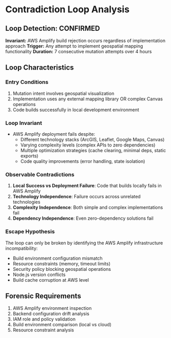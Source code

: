 # Contradiction Loop Analysis

## Loop Detection: CONFIRMED
**Invariant:** AWS Amplify build rejection occurs regardless of implementation approach
**Trigger:** Any attempt to implement geospatial mapping functionality
**Duration:** 7 consecutive mutation attempts over 4 hours

## Loop Characteristics

### Entry Conditions
1. Mutation intent involves geospatial visualization
2. Implementation uses any external mapping library OR complex Canvas operations
3. Code builds successfully in local development environment

### Loop Invariant
- AWS Amplify deployment fails despite:
  - Different technology stacks (ArcGIS, Leaflet, Google Maps, Canvas)
  - Varying complexity levels (complex APIs to zero dependencies)
  - Multiple optimization strategies (cache clearing, minimal deps, static exports)
  - Code quality improvements (error handling, state isolation)

### Observable Contradictions
1. **Local Success vs Deployment Failure**: Code that builds locally fails in AWS Amplify
2. **Technology Independence**: Failure occurs across unrelated technologies  
3. **Complexity Independence**: Both simple and complex implementations fail
4. **Dependency Independence**: Even zero-dependency solutions fail

### Escape Hypothesis
The loop can only be broken by identifying the AWS Amplify infrastructure incompatibility:
- Build environment configuration mismatch
- Resource constraints (memory, timeout limits)
- Security policy blocking geospatial operations
- Node.js version conflicts
- Build cache corruption at AWS level

## Forensic Requirements
1. AWS Amplify environment inspection
2. Backend configuration drift analysis  
3. IAM role and policy validation
4. Build environment comparison (local vs cloud)
5. Resource constraint analysis